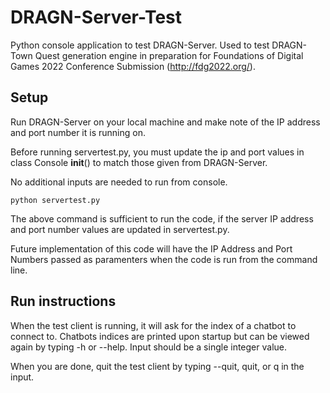 # DRAGN-Server-Test
Python console application to test DRAGN-Server. Used to test DRAGN-Town Quest generation engine in preparation for Foundations of Digital Games 2022 Conference Submission (http://fdg2022.org/).

## Setup
Run DRAGN-Server on your local machine and make note of the IP address and port number it is running on.

Before running servertest.py, you must update the ip and port values in class Console __init__() to match those given from 
DRAGN-Server. 

No additional inputs are needed to run from console. 

```
python servertest.py
```

The above command is sufficient to run the code, if the server IP address and port number values are updated in servertest.py. 

Future implementation of this code will have the IP Address and Port Numbers passed as paramenters when the code is run from the command line. 

## Run instructions

When the test client is running, it will ask for the index of a chatbot to connect to. Chatbots indices are printed upon startup but
can be viewed again by typing -h or --help. Input should be a single integer value.

When you are done, quit the test client by typing --quit, quit, or q in the input.
